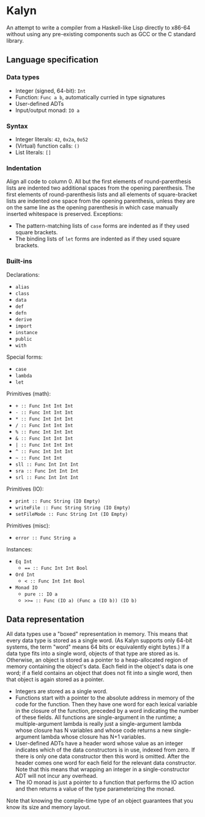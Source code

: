# Kalyn

An attempt to write a compiler from a Haskell-like Lisp directly to
x86-64 without using any pre-existing components such as GCC or the C
standard library.

## Language specification
### Data types

* Integer (signed, 64-bit): `Int`
* Function: `Func a b`, automatically curried in type signatures
* User-defined ADTs
* Input/output monad: `IO a`

### Syntax

* Integer literals: `42`, `0x2a`, `0o52`
* (Virtual) function calls: `()`
* List literals: `[]`

### Indentation

Align all code to column 0. All but the first elements of
round-parenthesis lists are indented two additional spaces from the
opening parenthesis. The first elements of round-parenthesis lists and
all elements of square-bracket lists are indented one space from the
opening parenthesis, unless they are on the same line as the opening
parenthesis in which case manually inserted whitespace is preserved.
Exceptions:

* The pattern-matching lists of `case` forms are indented as if they
  used square brackets.
* The binding lists of `let` forms are indented as if they used square
  brackets.

### Built-ins

Declarations:

* `alias`
* `class`
* `data`
* `def`
* `defn`
* `derive`
* `import`
* `instance`
* `public`
* `with`

Special forms:

* `case`
* `lambda`
* `let`

Primitives (math):

* `+ :: Func Int Int Int`
* `- :: Func Int Int Int`
* `* :: Func Int Int Int`
* `/ :: Func Int Int Int`
* `% :: Func Int Int Int`
* `& :: Func Int Int Int`
* `| :: Func Int Int Int`
* `^ :: Func Int Int Int`
* `~ :: Func Int Int`
* `sll :: Func Int Int Int`
* `sra :: Func Int Int Int`
* `srl :: Func Int Int Int`

Primitives (IO):

* `print :: Func String (IO Empty)`
* `writeFile :: Func String String (IO Empty)`
* `setFileMode :: Func String Int (IO Empty)`

Primitives (misc):

* `error :: Func String a`

Instances:

* `Eq Int`
    * `== :: Func Int Int Bool`
* `Ord Int`
    * `< :: Func Int Int Bool`
* `Monad IO`
    * `pure :: IO a`
    * `>>= :: Func (IO a) (Func a (IO b)) (IO b)`

## Data representation

All data types use a "boxed" representation in memory. This means that
every data type is stored as a single word. (As Kalyn supports only
64-bit systems, the term "word" means 64 bits or equivalently eight
bytes.) If a data type fits into a single word, objects of that type
are stored as is. Otherwise, an object is stored as a pointer to a
heap-allocated region of memory containing the object's data. Each
field in the object's data is one word; if a field contains an object
that does not fit into a single word, then that object is again stored
as a pointer.

* Integers are stored as a single word.
* Functions start with a pointer to the absolute address in memory of
  the code for the function. Then they have one word for each lexical
  variable in the closure of the function, preceded by a word
  indicating the number of these fields. All functions are
  single-argument in the runtime; a multiple-argument lambda is really
  just a single-argument lambda whose closure has N variables and
  whose code returns a new single-argument lambda whose closure has
  N+1 variables.
* User-defined ADTs have a header word whose value as an integer
  indicates which of the data constructors is in use, indexed from
  zero. If there is only one data constructor then this word is
  omitted. After the header comes one word for each field for the
  relevant data constructor. Note that this means that wrapping an
  integer in a single-constructor ADT will not incur any overhead.
* The IO monad is just a pointer to a function that performs the IO
  action and then returns a value of the type parameterizing the
  monad.

Note that knowing the compile-time type of an object guarantees that
you know its size and memory layout.
